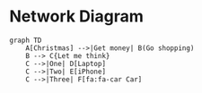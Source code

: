 <script src="https://unpkg.com/mermaid/"></script>
<script>mermaid.initialize({startOnLoad:true});</script>
# Network Diagram



```mermaid
graph TD
    A[Christmas] -->|Get money| B(Go shopping)
    B --> C{Let me think}
    C -->|One| D[Laptop]
    C -->|Two| E[iPhone]
    C -->|Three| F[fa:fa-car Car]
```
